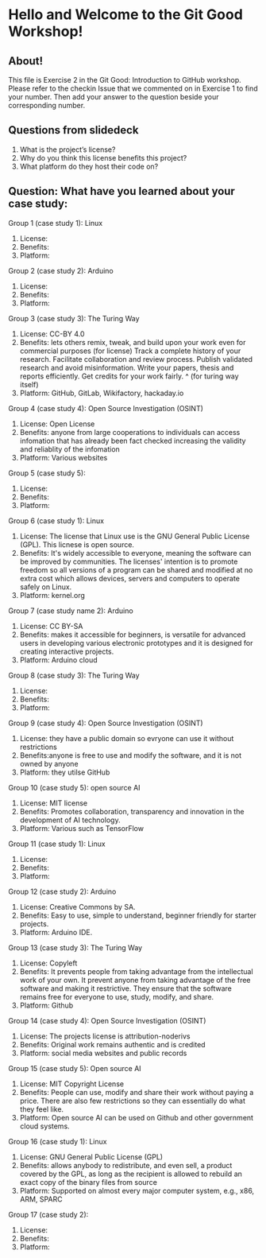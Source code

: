 # Hello and Welcome to the Git Good Workshop! 

## About! 

This file is Exercise 2 in the Git Good: Introduction to GitHub workshop. 
Please refer to the checkin Issue that we commented on in Exercise 1 to find your number. Then add your answer to the question beside your corresponding number.

## Questions from slidedeck
1. What is the project’s license?
2. Why do you think this license benefits this project?
3. What platform do they host their code on?

## Question: What have you learned about your case study:

Group 1 (case study 1): Linux
1. License: 
2. Benefits:
3. Platform: 

Group 2 (case study 2): Arduino
1. License: 
2. Benefits: 
3. Platform: 

Group 3 (case study 3): The Turing Way
1. License: CC-BY 4.0
2. Benefits:
lets others remix, tweak, and build upon your work even for commercial purposes (for license)
Track a complete history of your research.
Facilitate collaboration and review process.
Publish validated research and avoid misinformation.
Write your papers, thesis and reports efficiently.
Get credits for your work fairly.
^ (for turing way itself)
3. Platform: GitHub, GitLab, Wikifactory, hackaday.io

Group 4 (case study 4): Open Source Investigation (OSINT)
1. License: Open License
2. Benefits: anyone from large cooperations to individuals can access infomation that has already been fact checked increasing the validity and reliablity of the infomation 
3. Platform: Various websites

Group 5 (case study 5): 
1. License: 
2. Benefits:
4. Platform:


Group 6 (case study 1): Linux
1. License: The license that Linux use is the GNU General Public License (GPL). This licnese is open source.
2. Benefits: It's widely accessible to everyone, meaning the software can be improved by communities. The licenses' intention is to promote freedom so all versions of a program can be shared and modified at no extra cost which allows devices, servers and computers to operate safely on Linux.
3. Platform: kernel.org

Group 7 (case study name 2): Arduino
1. License: CC BY-SA
2. Benefits: makes it accessible for beginners, is versatile for advanced users in developing various electronic prototypes and it is designed for creating interactive projects. 
3. Platform: Arduino cloud 

Group 8 (case study 3): The Turing Way
1. License: 
2. Benefits:
3. Platform: 

Group 9 (case study 4): Open Source Investigation (OSINT)
1. License: they have a public domain so evryone can use it without restrictions  
2. Benefits:anyone is free to use and modify the software, and it is not owned by anyone 
3. Platform: they utilse GitHub 

Group 10 (case study 5): open source AI
1. License: MIT license
2. Benefits: Promotes collaboration, transparency and innovation in the development of AI technology.  
3. Platform: Various such as TensorFlow

Group 11 (case study 1): Linux
1. License: 
2. Benefits: 
3. Platform: 

Group 12 (case study 2): Arduino
1. License: Creative Commons by SA.
2. Benefits: Easy to use, simple to understand, beginner friendly for starter projects.
3. Platform: Arduino IDE.

Group 13 (case study 3): The Turing Way
1. License: Copyleft
2. Benefits: It prevents people from taking advantage from the intellectual work of your own. It prevent anyone from taking advantage of the free software and making it restrictive. They ensure that the software remains free for everyone to use, study, modify, and share. 
3. Platform: Github

Group 14 (case study 4): Open Source Investigation (OSINT)
1. License: The projects license is attribution-noderivs
2. Benefits: Original work remains authentic and is credited 
3. Platform: social media websites and public records

Group 15 (case study 5): Open source AI
1. License: MIT Copyright License
2. Benefits: People can use, modify and share their work without paying a price. There are also few restrictions so they can essentially do what they feel like.
3. Platform: Open source AI can be used on Github and other government cloud systems.

Group 16 (case study 1): Linux
1. License: GNU General Public License (GPL)
2. Benefits: allows anybody to redistribute, and even sell, a product covered by the GPL, as long as the recipient is allowed to rebuild an exact copy of the binary files from source
3. Platform: Supported on almost every major computer system, e.g., x86, ARM, SPARC

Group 17 (case study 2): 
1. License: 
2. Benefits:
3. Platform: 


